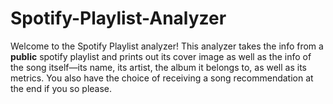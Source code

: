 # Spotify-Playlist-Analyzer

Welcome to the Spotify Playlist analyzer! This analyzer takes the info from a <b>public</b> spotify playlist and prints out its 
cover image as well as the info of the song itself—its name, its artist, the album it belongs to, as well as its metrics. 
You also have the choice of receiving a song recommendation at the end if you so please.
